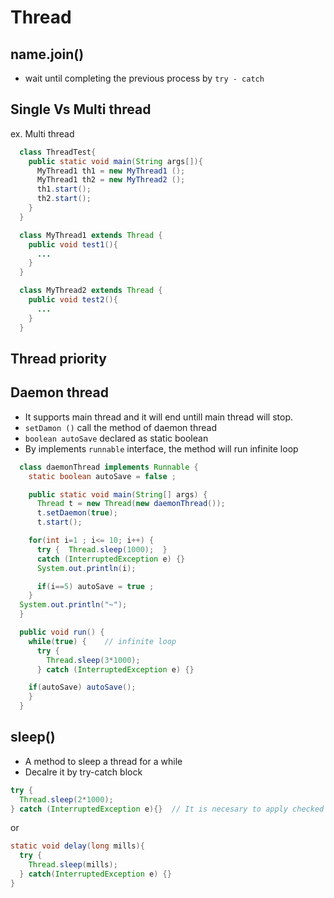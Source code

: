 # Thread

## name.join()
  - wait until completing the previous process by `try - catch `


## Single Vs Multi thread
ex. Multi thread
  
  ```java
    class ThreadTest{
      public static void main(String args[]){
        MyThread1 th1 = new MyThread1 ();
        MyThread1 th2 = new MyThread2 ();
        th1.start();
        th2.start();
      }
    }

    class MyThread1 extends Thread {
      public void test1(){
        ...
      }
    }

    class MyThread2 extends Thread {
      public void test2(){
        ...
      }
    }
  ```

## Thread priority

## Daemon thread
- It supports main thread and it will end untill main thread will stop.
- `setDamon ()` call the method of daemon thread
- `boolean autoSave` declared as static boolean
- By implements `runnable` interface, the method will run infinite loop

```java
  class daemonThread implements Runnable {
    static boolean autoSave = false ;

    public static void main(String[] args) {
      Thread t = new Thread(new daemonThread());
      t.setDaemon(true);
      t.start();

    for(int i=1 ; i<= 10; i++) {
      try {  Thread.sleep(1000);  }
      catch (InterruptedException e) {}
      System.out.println(i);

      if(i==5) autoSave = true ;
    }
  System.out.println("~");
  }

  public void run() {
    while(true) {    // infinite loop
      try {
        Thread.sleep(3*1000);
      } catch (InterruptedException e) {}

    if(autoSave) autoSave();
    }
  }
  ```

## sleep()
- A method to sleep a thread for a while
- Decalre it by try-catch block

```java
try {
  Thread.sleep(2*1000);
} catch (InterruptedException e){}  // It is necesary to apply checked method
```
or

```java
static void delay(long mills){
  try {
    Thread.sleep(mills);
  } catch(InterruptedException e) {}
}
```

